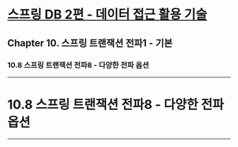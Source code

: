 # <a href = "../README.md" target="_blank">스프링 DB 2편 - 데이터 접근 활용 기술</a>
## Chapter 10. 스프링 트랜잭션 전파1 - 기본
### 10.8 스프링 트랜잭션 전파8 - 다양한 전파 옵션

---

# 10.8 스프링 트랜잭션 전파8 - 다양한 전파 옵션

---
